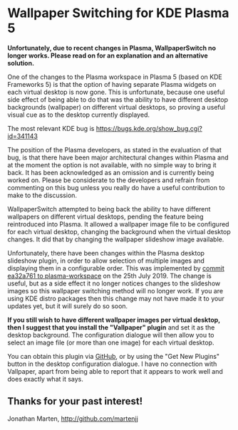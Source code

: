 Wallpaper Switching for KDE Plasma 5
====================================

**Unfortunately, due to recent changes in Plasma, WallpaperSwitch no
longer works.  Please read on for an explanation and an alternative
solution.**

One of the changes to the Plasma workspace in Plasma 5 (based on KDE
Frameworks 5) is that the option of having separate Plasma widgets on
each virtual desktop is now gone.  This is unfortunate, because one
useful side effect of being able to do that was the ability to have
different desktop backgrounds (wallpaper) on different virtual
desktops, so proving a useful visual cue as to the desktop currently
displayed.

The most relevant KDE bug is https://bugs.kde.org/show_bug.cgi?id=341143

The position of the Plasma developers, as stated in the evaluation of
that bug, is that there have been major architectural changes within
Plasma and at the moment the option is not available, with no simple
way to bring it back.  It has been acknowledged as an omission and is
currently being worked on.  Please be considerate to the developers
and refrain from commenting on this bug unless you really do have a
useful contribution to make to the discussion.

WallpaperSwitch attempted to being back the ability to have different
wallpapers on different virtual desktops, pending the feature being
reintroduced into Plasma.  It allowed a wallpaper image file to be
configured for each virtual desktop, changing the background when the
virtual desktop changes.  It did that by changing the wallpaper
slideshow image available.

Unfortunately, there have been changes within the Plasma desktop
slideshow plugin, in order to allow selection of multiple images and
displaying them in a configurable order.  This was implemented by
[commit ea32a761 to plasma-workspace](https://cgit.kde.org/plasma-workspace.git/commit/wallpapers/image/image.cpp?id=ea32a7611227ca141bd60d983d1489d2be82d10f)
on the 25th July 2019.  The change is useful, but as a side effect it
no longer notices changes to the slideshow images so this wallpaper
switching method will no longer work.  If you are using KDE distro
packages then this change may not have made it to your updates yet,
but it will surely do so soon.

**If you still wish to have different wallpaper images per virtual
desktop, then I suggest that you install the "Vallpaper" plugin**
and set it as the desktop background.  The configuration dialogue will
then allow you to select an image file (or more than one image) for
each virtual desktop.

You can obtain this plugin via [GitHub](https://github.com/lehklu/Vallpaper),
or by using the "Get New Plugins" button in the desktop configuration
dialogue.  I have no connection with Vallpaper, apart from being able
to report that it appears to work well and does exactly what it says.


Thanks for your past interest!
------------------------------

Jonathan Marten, http://github.com/martenjj
